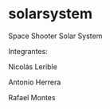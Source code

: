 # solarsystem
Space Shooter Solar System

Integrantes:

Nicolás Lerible

Antonio Herrera

Rafael Montes
